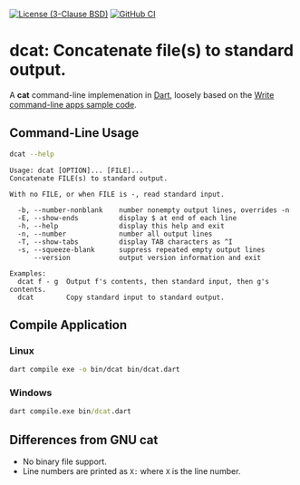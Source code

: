 [![License (3-Clause BSD)](https://img.shields.io/badge/license-BSD%203--Clause-blue.svg?style=flat-square)](http://opensource.org/licenses/BSD-3-Clause)
[![GitHub CI](https://github.com/ethauvin/dcat/actions/workflows/dart.yml/badge.svg)](https://github.com/ethauvin/dcat/actions/workflows/dart.yml)

# dcat: Concatenate file(s) to standard output.

A **cat** command-line implemenation in [Dart](https://dart.dev/), loosely based on the [Write command-line apps sample code](https://dart.dev/tutorials/server/cmdline).

## Command-Line Usage

```sh
dcat --help
```
```
Usage: dcat [OPTION]... [FILE]...
Concatenate FILE(s) to standard output.

With no FILE, or when FILE is -, read standard input.

  -b, --number-nonblank    number nonempty output lines, overrides -n
  -E, --show-ends          display $ at end of each line
  -h, --help               display this help and exit
  -n, --number             number all output lines
  -T, --show-tabs          display TAB characters as ^I
  -s, --squeeze-blank      suppress repeated empty output lines
      --version            output version information and exit

Examples:
  dcat f - g  Output f's contents, then standard input, then g's contents.
  dcat        Copy standard input to standard output.
  ```
## Compile Application
  
### Linux
```sh
dart compile exe -o bin/dcat bin/dcat.dart
```

### Windows
```cmd
dart compile.exe bin/dcat.dart
```

## Differences from GNU cat
  - No binary file support.
  - Line numbers are printed as `X:` where `X` is the line number.